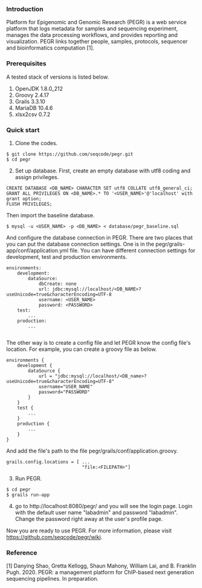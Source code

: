 ### Introduction

Platform for Epigenomic and Genomic Research (PEGR) is a web service platform that logs metadata for samples and sequencing experiment, manages the data processing workflows, and provides reporting and visualization. PEGR links together people, samples, protocols, sequencer and bioinformatics computation [1].

### Prerequisites

A tested stack of versions is listed below.

1. OpenJDK 1.8.0_212
2. Groovy 2.4.17
3. Grails 3.3.10
4. MariaDB 10.4.6
5. xlsx2csv 0.7.2

### Quick start

1. Clone the codes.

```
$ git clone https://github.com/seqcode/pegr.git 
$ cd pegr
```

2. Set up database.
   First, create an empty database with utf8 coding and assign privileges.

```
CREATE DATABASE <DB_NAME> CHARACTER SET utf8 COLLATE utf8_general_ci;
GRANT ALL PRIVILEGES ON <DB_NAME>.* TO '<USER_NAME>'@'localhost' with grant option;
FLUSH PRIVILEGES;
```
   Then import the baseline database.
   
```
$ mysql -u <USER_NAME> -p <DB_NAME> < database/pegr_baseline.sql 
```

   And configure the database connection in PEGR. There are two places that you can put the database connection settings. One is in the pegr/grails-app/conf/application.yml file. You can have different connection settings for development, test and production environments.
     
```
environments:
    development:
        dataSource:
            dbCreate: none
            url: jdbc:mysql://localhost/<DB_NAME>?useUnicode=true&characterEncoding=UTF-8
            username: <USER_NAME>
            password: <PASSWORD>
    test:
        ...
    production:
        ...
        
```  

The other way is to create a config file and let PEGR know the config file's location. For example, you can create a groovy file as below. 

```
environments {
    development {
        dataSource {
            url = "jdbc:mysql://localhost/<DB_name>?useUnicode=true&characterEncoding=UTF-8"
            username="USER_NAME"
            password="PASSWORD"
        }
    }
    test {
        ...
    }
    production {
        ...
    }
}
```

And add the file's path to the file pegr/grails/conf/application.groovy.

```
grails.config.locations = [ ...
                            "file:<FILEPATH>"]
```

3. Run PEGR.

```
$ cd pegr
$ grails run-app
```

4. go to http://localhost:8080/pegr/ and you will see the login page. Login with the default user name "labadmin" and password "labadmin". Change the password right away at the user's profile page.

Now you are ready to use PEGR. For more information, please visit https://github.com/seqcode/pegr/wiki.

### Reference

[1] Danying Shao, Gretta Kellogg, Shaun Mahony, William Lai, and B. Franklin Pugh. 2020. PEGR: a management platform for ChIP-based next generation sequencing pipelines. In preparation.
